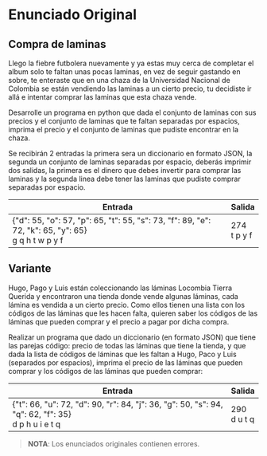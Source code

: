 # Enunciado Original

## Compra de laminas

Llego la fiebre futbolera nuevamente y ya estas muy cerca de completar el album
solo te faltan unas pocas laminas, en vez de seguir gastando en sobre, te
enteraste que en una chaza de la Universidad Nacional de Colombia se están
vendiendo las laminas a un cierto precio, tu decidiste ir allá e intentar
comprar las laminas que esta chaza vende.

Desarrolle un programa en python que dada el conjunto de laminas con sus precios
y el conjunto de laminas que te faltan separadas por espacios, imprima el precio
y el conjunto de laminas que pudiste encontrar en la chaza.

Se recibirán 2 entradas la primera sera un diccionario en formato JSON, la segunda
un conjunto de laminas separadas por espacio, deberás imprimir dos salidas, la
primera es el dinero que debes invertir para comprar las laminas y la segunda
linea debe tener las laminas que pudiste comprar separadas por espacio.

|Entrada                                                                                             |Salida        |
|----------------------------------------------------------------------------------------------------|--------------|
|{"d": 55, "o": 57, "p": 65, "t": 55, "s": 73, "f": 89, "e": 72, "k": 65, "y": 65}<br>g q h t w p y f|274<br>t p y f|

## Variante

Hugo, Pago y Luis están coleccionando las láminas Locombia Tierra Querida y
encontraron una tienda donde vende algunas láminas, cada lámina es vendida a
un cierto precio.
Como ellos tienen una lista con los códigos de las láminas que les hacen
falta, quieren saber los códigos de las láminas que pueden comprar y el precio
a pagar por dicha compra.

Realizar un programa que dado un diccionario (en formato JSON) que tiene las
parejas código: precio de todas las láminas que tiene la tienda, y que dada
la lista de códigos de láminas que les faltan a Hugo, Paco y Luis (separados por
espacios), imprima el precio de las láminas que pueden comprar y los códigos de
las láminas que pueden comprar:

|Entrada                                                                                             |Salida        |
|----------------------------------------------------------------------------------------------------|--------------|
|{"t": 66, "u": 72, "d": 90, "r": 84, "j": 36, "g": 50, "s": 94, "q": 62, "f": 35}<br>d p h u i e t q|290<br>d u t q|

> __**NOTA**__: Los enunciados originales contienen errores.
